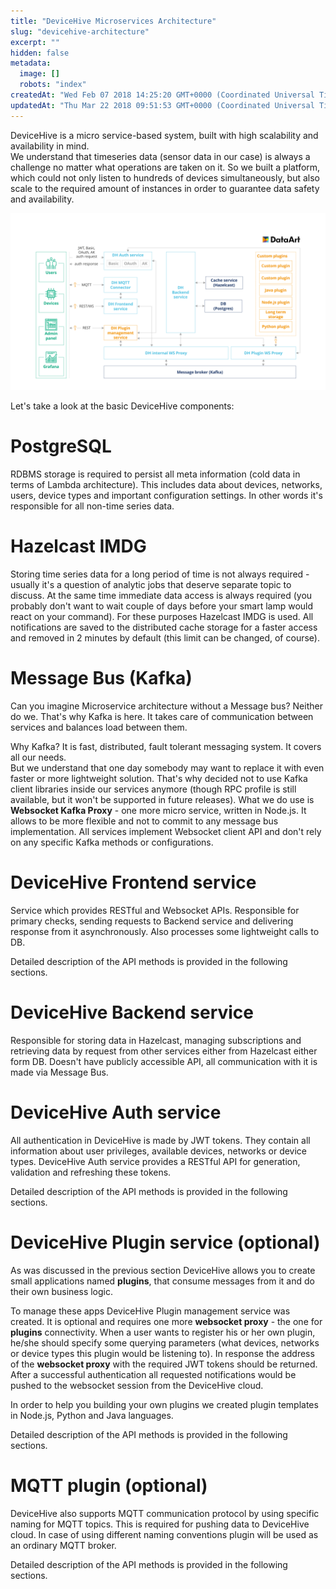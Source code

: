 ```yaml
---
title: "DeviceHive Microservices Architecture"
slug: "devicehive-architecture"
excerpt: ""
hidden: false
metadata:
  image: []
  robots: "index"
createdAt: "Wed Feb 07 2018 14:25:20 GMT+0000 (Coordinated Universal Time)"
updatedAt: "Thu Mar 22 2018 09:51:53 GMT+0000 (Coordinated Universal Time)"
---
```


DeviceHive is a micro service-based system, built with high scalability and availability in mind.  
We understand that timeseries data (sensor data in our case) is always a challenge no matter what operations are taken on it. So we built a platform, which could not only listen to hundreds of devices simultaneously, but also scale to the required amount of instances in order to guarantee data safety and availability.

![](images/1a1bd86-Slide2.png "Slide2.png")

Let's take a look at the basic DeviceHive components:

# PostgreSQL

RDBMS storage is required to persist all meta information (cold data in terms of Lambda architecture). This includes data about devices, networks, users, device types and important configuration settings. In other words it's responsible for all non-time series data.

# Hazelcast IMDG

Storing time series data for a long period of time is not always required - usually it's a question of analytic jobs that deserve separate topic to discuss. At the same time immediate data access is always required (you probably don't want to wait couple of days before your smart lamp would react on your command). For these purposes Hazelcast IMDG is used. All notifications are saved to the distributed cache storage for a faster access and removed in 2 minutes by default (this limit can be changed, of course).

# Message Bus (Kafka)

Can you imagine Microservice architecture without a Message bus? Neither do we. That's why Kafka is here. It takes care of communication between services and balances load between them.

Why Kafka? It is fast, distributed, fault tolerant messaging system. It covers all our needs.  
But we understand that one day somebody may want to replace it with even faster or more lightweight solution. That's why decided not to use Kafka client libraries inside our services anymore (though RPC profile is still available, but it won't be supported in future releases). What we do use is **Websocket Kafka Proxy** - one more micro service, written in Node.js. It allows to be more flexible and not to commit to any message bus implementation. All services implement Websocket client API and don't rely on any specific Kafka methods or configurations.

# DeviceHive Frontend service

Service which provides RESTful and Websocket APIs. Responsible for primary checks, sending requests to Backend service and delivering response from it asynchronously. Also processes some lightweight calls to DB.

Detailed description of the API methods is provided in the following sections.

# DeviceHive Backend service

Responsible for storing data in Hazelcast, managing subscriptions and retrieving data by request from other services either from Hazelcast either form DB. Doesn't have publicly accessible API, all communication with it is made via Message Bus.

# DeviceHive Auth service

All authentication in DeviceHive is made by JWT tokens. They contain all information about user privileges, available devices, networks or device types. DeviceHive Auth service provides a RESTful API for generation, validation and refreshing these tokens.

Detailed description of the API methods is provided in the following sections.

# DeviceHive Plugin service (optional)

As was discussed in the previous section DeviceHive allows you to create small applications named **plugins**, that consume messages from it and do their own business logic.

To manage these apps DeviceHive Plugin management service was created. It is optional and requires one more **websocket proxy** - the one for **plugins** connectivity. When a user wants to register his or her own plugin, he/she should specify some querying parameters (what devices, networks or device types this plugin would be listening to). In response the address of the **websocket proxy** with the required JWT tokens should be returned. After a successful authentication all requested notifications would be pushed to the websocket session from the DeviceHive cloud.

In order to help you building your own plugins we created plugin templates in Node.js, Python and Java languages.

Detailed description of the API methods is provided in the following sections.

# MQTT plugin (optional)

DeviceHive also supports MQTT communication protocol by using specific naming for MQTT topics. This is required for pushing data to DeviceHive cloud. In case of using different naming conventions plugin will be used as an ordinary MQTT broker.

Detailed description of the API methods is provided in the following sections.
